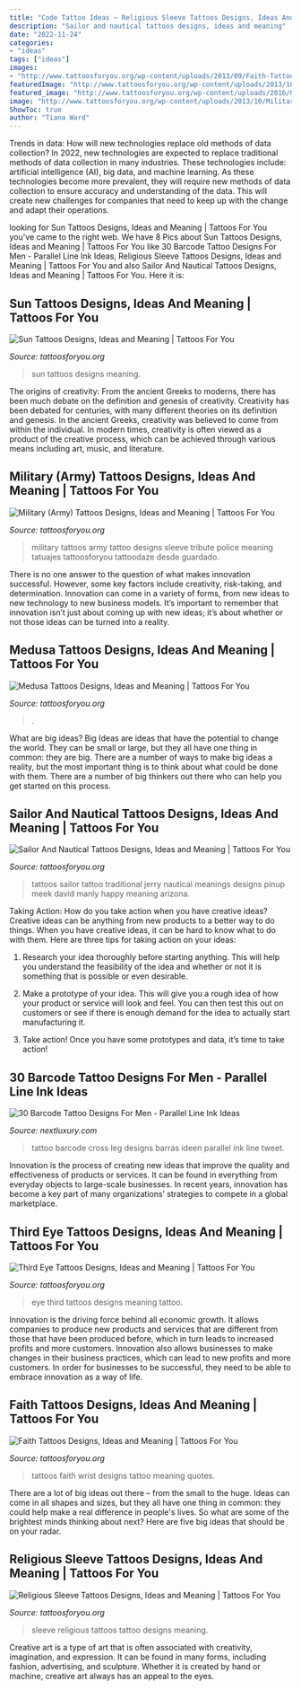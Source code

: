 ```yaml
---
title: "Code Tattoo Ideas ~ Religious Sleeve Tattoos Designs, Ideas And Meaning"
description: "Sailor and nautical tattoos designs, ideas and meaning"
date: "2022-11-24"
categories:
- "ideas"
tags: ["ideas"]
images:
- "http://www.tattoosforyou.org/wp-content/uploads/2013/09/Faith-Tattoos-On-Wrist.jpg"
featuredImage: "http://www.tattoosforyou.org/wp-content/uploads/2013/10/Military-Tribute-Tattoos-768x1024.jpg"
featured_image: "http://www.tattoosforyou.org/wp-content/uploads/2016/05/Third-Eye-Tattoos.jpg"
image: "http://www.tattoosforyou.org/wp-content/uploads/2013/10/Military-Tribute-Tattoos-768x1024.jpg"
ShowToc: true
author: "Tiana Ward"
---
```



Trends in data: How will new technologies replace old methods of data collection?
In 2022, new technologies are expected to replace traditional methods of data collection in many industries. These technologies include: artificial intelligence (AI), big data, and machine learning. As these technologies become more prevalent, they will require new methods of data collection to ensure accuracy and understanding of the data. This will create new challenges for companies that need to keep up with the change and adapt their operations.

	

		
looking for Sun Tattoos Designs, Ideas and Meaning | Tattoos For You you've came to the right web. We have 8 Pics about Sun Tattoos Designs, Ideas and Meaning | Tattoos For You like 30 Barcode Tattoo Designs For Men - Parallel Line Ink Ideas, Religious Sleeve Tattoos Designs, Ideas and Meaning | Tattoos For You and also Sailor And Nautical Tattoos Designs, Ideas and Meaning | Tattoos For You. Here it is:
		
    
## Sun Tattoos Designs, Ideas And Meaning | Tattoos For You

<img loading=lazy src="http://www.tattoosforyou.org/wp-content/uploads/2013/09/Sun-Tattoos.jpg" onerror="this.onerror=null;this.src='https://tse2.mm.bing.net/th?id=OIP.Hkckk-FZYqq9VWyrL0bucgHaJ4&amp;pid=15.1';" alt="Sun Tattoos Designs, Ideas and Meaning | Tattoos For You">

_Source: tattoosforyou.org_

>sun tattoos designs meaning. 

	

The origins of creativity: From the ancient Greeks to moderns, there has been much debate on the definition and genesis of creativity.
Creativity has been debated for centuries, with many different theories on its definition and genesis. In the ancient Greeks, creativity was believed to come from within the individual. In modern times, creativity is often viewed as a product of the creative process, which can be achieved through various means including art, music, and literature.

    
## Military (Army) Tattoos Designs, Ideas And Meaning | Tattoos For You

<img loading=lazy src="http://www.tattoosforyou.org/wp-content/uploads/2013/10/Military-Tribute-Tattoos-768x1024.jpg" onerror="this.onerror=null;this.src='https://tse2.mm.bing.net/th?id=OIP.PStC_xY8mbZExjSWOG4i4gHaJ4&amp;pid=15.1';" alt="Military (Army) Tattoos Designs, Ideas and Meaning | Tattoos For You">

_Source: tattoosforyou.org_

>military tattoos army tattoo designs sleeve tribute police meaning tatuajes tattoosforyou tattoodaze desde guardado. 

	

There is no one answer to the question of what makes innovation successful. However, some key factors include creativity, risk-taking, and determination. Innovation can come in a variety of forms, from new ideas to new technology to new business models. It’s important to remember that innovation isn’t just about coming up with new ideas; it’s about whether or not those ideas can be turned into a reality.

    
## Medusa Tattoos Designs, Ideas And Meaning | Tattoos For You

<img loading=lazy src="https://www.tattoosforyou.org/wp-content/uploads/2016/05/Medusa-Tattoos.jpg" onerror="this.onerror=null;this.src='https://tse2.mm.bing.net/th?id=OIP._sn6nyWbncwUeb0DEyGkzgHaJ3&amp;pid=15.1';" alt="Medusa Tattoos Designs, Ideas and Meaning | Tattoos For You">

_Source: tattoosforyou.org_

>. 

	

What are big ideas?
Big Ideas are ideas that have the potential to change the world. They can be small or large, but they all have one thing in common: they are big. There are a number of ways to make big ideas a reality, but the most important thing is to think about what could be done with them. There are a number of big thinkers out there who can help you get started on this process.

    
## Sailor And Nautical Tattoos Designs, Ideas And Meaning | Tattoos For You

<img loading=lazy src="http://www.tattoosforyou.org/wp-content/uploads/2013/11/Sailor-Tattoos-Meanings.jpg" onerror="this.onerror=null;this.src='https://tse4.mm.bing.net/th?id=OIP.Ij9Eda84bC9Wb_BCq7Xt0wHaJ6&amp;pid=15.1';" alt="Sailor And Nautical Tattoos Designs, Ideas and Meaning | Tattoos For You">

_Source: tattoosforyou.org_

>tattoos sailor tattoo traditional jerry nautical meanings designs pinup meek david manly happy meaning arizona. 

	

Taking Action: How do you take action when you have creative ideas?
Creative ideas can be anything from new products to a better way to do things. When you have creative ideas, it can be hard to know what to do with them. Here are three tips for taking action on your ideas:
1. Research your idea thoroughly before starting anything. This will help you understand the feasibility of the idea and whether or not it is something that is possible or even desirable.

2. Make a prototype of your idea. This will give you a rough idea of how your product or service will look and feel. You can then test this out on customers or see if there is enough demand for the idea to actually start manufacturing it.

3. Take action! Once you have some prototypes and data, it’s time to take action!

    
## 30 Barcode Tattoo Designs For Men - Parallel Line Ink Ideas

<img loading=lazy src="http://nextluxury.com/wp-content/uploads/religious-cross-barcode-leg-tattoo-for-men.jpg" onerror="this.onerror=null;this.src='https://tse4.mm.bing.net/th?id=OIP.ZFJUXZHIiLCzjQjiManHXAHaEG&amp;pid=15.1';" alt="30 Barcode Tattoo Designs For Men - Parallel Line Ink Ideas">

_Source: nextluxury.com_

>tattoo barcode cross leg designs barras ideen parallel ink line tweet. 

	

Innovation is the process of creating new ideas that improve the quality and effectiveness of products or services. It can be found in everything from everyday objects to large-scale businesses. In recent years, innovation has become a key part of many organizations’ strategies to compete in a global marketplace.

    
## Third Eye Tattoos Designs, Ideas And Meaning | Tattoos For You

<img loading=lazy src="http://www.tattoosforyou.org/wp-content/uploads/2016/05/Third-Eye-Tattoos.jpg" onerror="this.onerror=null;this.src='https://tse3.mm.bing.net/th?id=OIP.KAvYWuNRHhcisgKHCTakFgHaKg&amp;pid=15.1';" alt="Third Eye Tattoos Designs, Ideas and Meaning | Tattoos For You">

_Source: tattoosforyou.org_

>eye third tattoos designs meaning tattoo. 

	

Innovation is the driving force behind all economic growth. It allows companies to produce new products and services that are different from those that have been produced before, which in turn leads to increased profits and more customers. Innovation also allows businesses to make changes in their business practices, which can lead to new profits and more customers. In order for businesses to be successful, they need to be able to embrace innovation as a way of life.

    
## Faith Tattoos Designs, Ideas And Meaning | Tattoos For You

<img loading=lazy src="http://www.tattoosforyou.org/wp-content/uploads/2013/09/Faith-Tattoos-On-Wrist.jpg" onerror="this.onerror=null;this.src='https://tse1.mm.bing.net/th?id=OIP.GLZYx6dTo7iTiyFUxD_WngHaMS&amp;pid=15.1';" alt="Faith Tattoos Designs, Ideas and Meaning | Tattoos For You">

_Source: tattoosforyou.org_

>tattoos faith wrist designs tattoo meaning quotes. 

	

There are a lot of big ideas out there – from the small to the huge. Ideas can come in all shapes and sizes, but they all have one thing in common: they could help make a real difference in people's lives. So what are some of the brightest minds thinking about next? Here are five big ideas that should be on your radar.

    
## Religious Sleeve Tattoos Designs, Ideas And Meaning | Tattoos For You

<img loading=lazy src="http://www.tattoosforyou.org/wp-content/uploads/2017/08/Tattoo-Religious-Sleeve.jpg" onerror="this.onerror=null;this.src='https://tse2.mm.bing.net/th?id=OIP.4auSMCCYLQ23TqTrwq9TqwHaJ4&amp;pid=15.1';" alt="Religious Sleeve Tattoos Designs, Ideas and Meaning | Tattoos For You">

_Source: tattoosforyou.org_

>sleeve religious tattoos tattoo designs meaning. 

	

Creative art is a type of art that is often associated with creativity, imagination, and expression. It can be found in many forms, including fashion, advertising, and sculpture. Whether it is created by hand or machine, creative art always has an appeal to the eyes.

